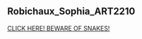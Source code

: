 ## Robichaux_Sophia_ART2210
[CLICK HERE! BEWARE OF SNAKES!](https://sophiarobichaux.github.io/Robichaux_Sophia_ART2210-1/Classwork_Sep18/Classwork_Sep18.html)
